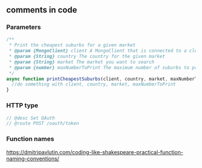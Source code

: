 #

## comments in code
### Parameters
```javascript
/**
 * Print the cheapest suburbs for a given market
 * @param {MongoClient} client A MongoClient that is connected to a cluster with the sample_airbnb database
 * @param {String} country The country for the given market
 * @param {String} market The market you want to search
 * @param {number} maxNumberToPrint The maximum number of suburbs to print
 */
async function printCheapestSuburbs(client, country, market, maxNumberToPrint) {
  //do something with client, country, market, maxNumberToPrint
}
```
### HTTP type
```javascript
// @desc Set OAuth
// @route POST /oauth/token
```

### Function names
https://dmitripavlutin.com/coding-like-shakespeare-practical-function-naming-conventions/
